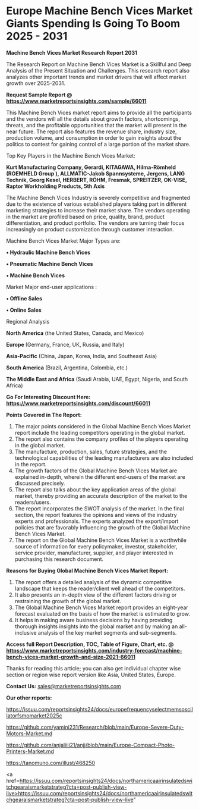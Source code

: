 # Europe Machine Bench Vices Market Giants Spending Is Going To Boom 2025 - 2031

<strong>Machine Bench Vices Market Research Report 2031</strong>

The Research Report on Machine Bench Vices Market is a Skillful and Deep Analysis of the Present Situation and Challenges. This research report also analyzes other important trends and market drivers that will affect market growth over 2025-2031.

<strong>Request Sample Report @ <a href=https://www.marketreportsinsights.com/sample/66011>https://www.marketreportsinsights.com/sample/66011</a></strong>

This Machine Bench Vices market report aims to provide all the participants and the vendors will all the details about growth factors, shortcomings, threats, and the profitable opportunities that the market will present in the near future. The report also features the revenue share, industry size, production volume, and consumption in order to gain insights about the politics to contest for gaining control of a large portion of the market share.

Top Key Players in the Machine Bench Vices Market:

<strong>Kurt Manufacturing Company, Gerardi, KITAGAWA, Hilma-Römheld (ROEMHELD Group ), ALLMATIC-Jakob Spannsysteme, Jergens, LANG Technik, Georg Kesel, HERBERT, RÖHM, Fresmak, SPREITZER, OK-VISE, Raptor Workholding Products, 5th Axis</strong>

The Machine Bench Vices Industry is severely competitive and fragmented due to the existence of various established players taking part in different marketing strategies to increase their market share. The vendors operating in the market are profiled based on price, quality, brand, product differentiation, and product portfolio. The vendors are turning their focus increasingly on product customization through customer interaction.

Machine Bench Vices Market Major Types are:

<strong>• Hydraulic Machine Bench Vices

• Pneumatic Machine Bench Vices

• Machine Bench Vices</strong>

Market Major end-user applications :

<strong>• Offline Sales

• Online Sales</strong>

Regional Analysis

</u><strong><b>North America</b></strong> (the United States, Canada, and Mexico)

<strong><b>Europe </b></strong>(Germany, France, UK, Russia, and Italy)

<strong><b>Asia-Pacific</b></strong> (China, Japan, Korea, India, and Southeast Asia)

<strong><b>South America</b></strong> (Brazil, Argentina, Colombia, etc.)

<strong><b>The Middle East and Africa</b></strong> (Saudi Arabia, UAE, Egypt, Nigeria, and South Africa)

<strong>Go For Interesting Discount Here: <a href=https://www.marketreportsinsights.com/discount/66011>https://www.marketreportsinsights.com/discount/66011</a></strong>

<strong>Points Covered in The Report:</strong>
<ol>
  <li>The major points considered in the Global Machine Bench Vices Market report include the leading competitors operating in the global market.</li>
  <li>The report also contains the company profiles of the players operating in the global market.</li>
  <li>The manufacture, production, sales, future strategies, and the technological capabilities of the leading manufacturers are also included in the report.</li>
  <li>The growth factors of the Global Machine Bench Vices Market are explained in-depth, wherein the different end-users of the market are discussed precisely.</li>
  <li>The report also talks about the key application areas of the global market, thereby providing an accurate description of the market to the readers/users.</li>
  <li>The report incorporates the SWOT analysis of the market. In the final section, the report features the opinions and views of the industry experts and professionals. The experts analyzed the export/import policies that are favorably influencing the growth of the Global Machine Bench Vices Market.</li>
  <li>The report on the Global Machine Bench Vices Market is a worthwhile source of information for every policymaker, investor, stakeholder, service provider, manufacturer, supplier, and player interested in purchasing this research document.</li>
</ol>
<strong>Reasons for Buying Global Machine Bench Vices Market Report:</strong>

<ol>
  <li>The report offers a detailed analysis of the dynamic competitive landscape that keeps the reader/client well ahead of the competitors.</li>
  <li>It also presents an in-depth view of the different factors driving or restraining the growth of the global market.</li>
  <li>The Global Machine Bench Vices Market report provides an eight-year forecast evaluated on the basis of how the market is estimated to grow.</li>
  <li>It helps in making aware business decisions by having providing thorough insights insights into the global market and by making an all-inclusive analysis of the key market segments and sub-segments.</li>
</ol>
<strong>Access full Report Description, TOC, Table of Figure, Chart, etc. @ <a href=https://www.marketreportsinsights.com/industry-forecast/machine-bench-vices-market-growth-and-size-2021-66011>https://www.marketreportsinsights.com/industry-forecast/machine-bench-vices-market-growth-and-size-2021-66011</a></strong>


Thanks for reading this article; you can also get individual chapter wise section or region wise report version like Asia, United States, Europe.

<strong>Contact Us:</strong>
sales@marketreportsinsights.com

<strong>Our other reports:</strong>

<a href=https://issuu.com/reportsinsights24/docs/europefrequencyselectmemsoscillatorfsmomarket2025c>https://issuu.com/reportsinsights24/docs/europefrequencyselectmemsoscillatorfsmomarket2025c</a>

<a href=https://github.com/yamini231/Research/blob/main/Europe-Severe-Duty-Motors-Market.md>https://github.com/yamini231/Research/blob/main/Europe-Severe-Duty-Motors-Market.md</a>

<a href=https://github.com/anjaliiii21/anjj/blob/main/Europe-Compact-Photo-Printers-Market.md>https://github.com/anjaliiii21/anjj/blob/main/Europe-Compact-Photo-Printers-Market.md</a>

<a href=https://tanomuno.com/illust/468250>https://tanomuno.com/illust/468250</a>

<a href=https://issuu.com/reportsinsights24/docs/northamericaairinsulatedswitchgearaismarketstrateg?cta=post-publish-view-live>https://issuu.com/reportsinsights24/docs/northamericaairinsulatedswitchgearaismarketstrateg?cta=post-publish-view-live</a>"
